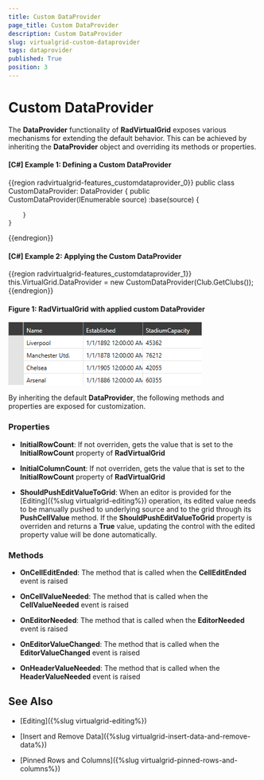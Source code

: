 ```yaml
---
title: Custom DataProvider
page_title: Custom DataProvider
description: Custom DataProvider
slug: virtualgrid-custom-dataprovider
tags: dataprovider
published: True
position: 3
---
```


# Custom DataProvider

The __DataProvider__ functionality of __RadVirtualGrid__ exposes various mechanisms for extending the default behavior. This can be achieved by inheriting the __DataProvider__ object and overriding its methods or properties.

#### __[C#] Example 1: Defining a Custom DataProvider__

{{region radvirtualgrid-features_customdataprovider_0}}
	public class CustomDataProvider: DataProvider
    {
        public CustomDataProvider(IEnumerable source)
            :base(source)
        {
 
        }
    }
{{endregion}}

#### __[C#] Example 2: Applying the Custom DataProvider__

{{region radvirtualgrid-features_customdataprovider_1}}
	this.VirtualGrid.DataProvider = 
                new CustomDataProvider(Club.GetClubs());
{{endregion}}

#### __Figure 1: RadVirtualGrid with applied custom DataProvider__

![](images/RadVirtualGrid_Features_CustomDataProvider_01.png)

By inheriting the default __DataProvider__, the following methods and properties are exposed for customization.

### Properties

* __InitialRowCount__: If not overriden, gets the value that is set to the __InitialRowCount__ property of __RadVirtualGrid__

* __InitialColumnCount__: If not overriden, gets the value that is set to the __InitialRowCount__ property of __RadVirtualGrid__

* __ShouldPushEditValueToGrid__: When an editor is provided for the [Editing]({%slug virtualgrid-editing%}) operation, its edited value needs to be manually pushed to underlying source and to the grid through its __PushCellValue__ method. If the __ShouldPushEditValueToGrid__ property is overriden and returns a __True__ value, updating the control with the edited property value will be done automatically.

### Methods

* __OnCellEditEnded__: The method that is called when the __CellEditEnded__ event is raised

* __OnCellValueNeeded__: The method that is called when the __CellValueNeeded__ event is raised

* __OnEditorNeeded__: The method that is called when the __EditorNeeded__ event is raised

* __OnEditorValueChanged__: The method that is called when the __EditorValueChanged__ event is raised

* __OnHeaderValueNeeded__: The method that is called when the __HeaderValueNeeded__ event is raised

## See Also

* [Editing]({%slug virtualgrid-editing%})

* [Insert and Remove Data]({%slug virtualgrid-insert-data-and-remove-data%})

* [Pinned Rows and Columns]({%slug virtualgrid-pinned-rows-and-columns%})